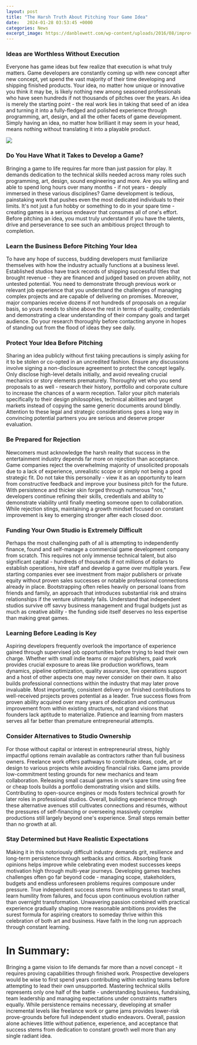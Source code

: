```yaml
---
layout: post
title: "The Harsh Truth About Pitching Your Game Idea"
date:   2024-01-28 03:53:45 +0000
categories: News
excerpt_image: https://danblewett.com/wp-content/uploads/2016/08/improve-pitching-control-in-baseball-1024x576.jpg
---
```

### Ideas are Worthless Without Execution
Everyone has game ideas but few realize that execution is what truly matters. Game developers are constantly coming up with new concept after new concept, yet spend the vast majority of their time developing and shipping finished products. Your idea, no matter how unique or innovative you think it may be, is likely nothing new among seasoned professionals who have seen hundreds if not thousands of pitches over the years. An idea is merely the starting point - the real work lies in taking that seed of an idea and turning it into a fully-fledged and polished experience through programming, art, design, and all the other facets of game development. Simply having an idea, no matter how brilliant it may seem in your head, means nothing without translating it into a playable product.


![](https://danblewett.com/wp-content/uploads/2016/08/improve-pitching-control-in-baseball-1024x576.jpg)
### Do You Have What it Takes to Develop a Game?   
Bringing a game to life requires far more than just passion for play. It demands dedication to the technical skills needed across many roles such programming, art, design, sound engineering and more. Are you willing and able to spend long hours over many months - if not years - deeply immersed in these various disciplines? Game development is tedious, painstaking work that pushes even the most dedicated individuals to their limits. It's not just a fun hobby or something to do in your spare time - creating games is a serious endeavor that consumes all of one's effort. Before pitching an idea, you must truly understand if you have the talents, drive and perseverance to see such an ambitious project through to completion.

### Learn the Business Before Pitching Your Idea
To have any hope of success, budding developers must familiarize themselves with how the industry actually functions at a business level. Established studios have track records of shipping successful titles that brought revenue - they are financed and judged based on proven ability, not untested potential. You need to demonstrate through previous work or relevant job experience that you understand the challenges of managing complex projects and are capable of delivering on promises. Moreover, major companies receive dozens if not hundreds of proposals on a regular basis, so yours needs to shine above the rest in terms of quality, credentials and demonstrating a clear understanding of their company goals and target audience. Do your research thoroughly before contacting anyone in hopes of standing out from the flood of ideas they see daily.

### Protect Your Idea Before Pitching  
Sharing an idea publicly without first taking precautions is simply asking for it to be stolen or co-opted in an uncredited fashion. Ensure any discussions involve signing a non-disclosure agreement to protect the concept legally. Only disclose high-level details initially, and avoid revealing crucial mechanics or story elements prematurely. Thoroughly vet who you send proposals to as well - research their history, portfolio and corporate culture to increase the chances of a warm reception. Tailor your pitch materials specifically to their design philosophies, technical abilities and target markets instead of copying the same generic documents around blindly. Attention to these legal and strategic considerations goes a long way in convincing potential partners you are serious and deserve proper evaluation.

### Be Prepared for Rejection
Newcomers must acknowledge the harsh reality that success in the entertainment industry depends far more on rejection than acceptance. Game companies reject the overwhelming majority of unsolicited proposals due to a lack of experience, unrealistic scope or simply not being a good strategic fit. Do not take this personally - view it as an opportunity to learn from constructive feedback and improve your business pitch for the future. With persistence and thicker skin forged through numerous "nos," developers continue refining their skills, credentials and ability to demonstrate viability until finally meeting someone open to collaboration. While rejection stings, maintaining a growth mindset focused on constant improvement is key to emerging stronger after each closed door.

### Funding Your Own Studio is Extremely Difficult  
Perhaps the most challenging path of all is attempting to independently finance, found and self-manage a commercial game development company from scratch. This requires not only immense technical talent, but also significant capital - hundreds of thousands if not millions of dollars to establish operations, hire staff and develop a game over multiple years. Few starting companies ever see investment from major publishers or private equity without proven sales successes or notable professional connections already in place. Bootstrapping often relies heavily on personal loans from friends and family, an approach that introduces substantial risk and strains relationships if the venture ultimately fails. Understand that independent studios survive off savvy business management and frugal budgets just as much as creative ability - the funding side itself deserves no less expertise than making great games.

### Learning Before Leading is Key
Aspiring developers frequently overlook the importance of experience gained through supervised job opportunities before trying to lead their own charge. Whether with small indie teams or major publishers, paid work provides crucial exposure to areas like production workflows, team dynamics, pipeline optimization, quality assurance, live operations support and a host of other aspects one may never consider on their own. It also builds professional connections within the industry that may later prove invaluable. Most importantly, consistent delivery on finished contributions to well-received projects proves potential as a leader. True success flows from proven ability acquired over many years of dedication and continuous improvement from within existing structures, not grand visions that founders lack aptitude to materialize. Patience and learning from masters serves all far better than premature entrepreneurial attempts.

### Consider Alternatives to Studio Ownership
For those without capital or interest in entrepreneurial stress, highly impactful options remain available as contractors rather than full business owners. Freelance work offers pathways to contribute ideas, code, art or design to various projects while avoiding financial risks. Game jams provide low-commitment testing grounds for new mechanics and team collaboration. Releasing small casual games in one's spare time using free or cheap tools builds a portfolio demonstrating vision and skills. Contributing to open-source engines or mods fosters technical growth for later roles in professional studios. Overall, building experience through these alternative avenues still cultivates connections and résumés, without the pressures of self-financing or overseeing massively complex productions still largely beyond one's experience. Small steps remain better than no growth at all.

### Stay Determined but Have Realistic Expectations
Making it in this notoriously difficult industry demands grit, resilience and long-term persistence through setbacks and critics. Absorbing frank opinions helps improve while celebrating even modest successes keeps motivation high through multi-year journeys. Developing games teaches challenges often go far beyond code - managing scope, stakeholders, budgets and endless unforeseen problems requires composure under pressure. True independent success stems from willingness to start small, learn humility from failures, and focus upon continuous evolution rather than overnight transformation. Unwavering passion combined with practical experience gradually shaping more reasonable ambitions provides the surest formula for aspiring creators to someday thrive within this celebration of both art and business. Have faith in the long run approach through constant learning.

# In Summary:  

Bringing a game vision to life demands far more than a novel concept - it requires proving capabilities through finished work. Prospective developers would be wise to first spend years contributing within existing teams before attempting to lead their own unsupported. Mastering technical skills represents only one half of the battle - understanding business, fundraising, team leadership and managing expectations under constraints matters equally. While persistence remains necessary, developing at smaller incremental levels like freelance work or game jams provides lower-risk prove-grounds before full independent studio endeavors. Overall, passion alone achieves little without patience, experience, and acceptance that success stems from dedication to constant growth well more than any single radiant idea.